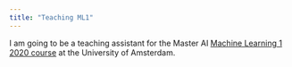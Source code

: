 ```yaml
---
title: "Teaching ML1"
---
```


I am going to be a teaching assistant for the Master AI <a href="https://uvaml1.github.io/">Machine Learning 1 2020 course</a> at the University of Amsterdam. 
